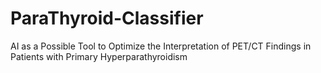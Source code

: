 # ParaThyroid-Classifier
AI as a Possible Tool to Optimize the Interpretation of PET/CT Findings in Patients with Primary Hyperparathyroidism

